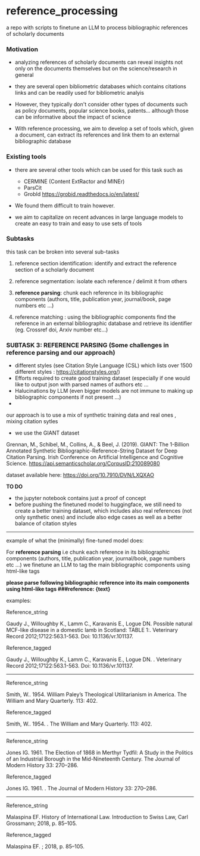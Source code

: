 # reference_processing
a repo with scripts to finetune an LLM to process bibliographic references of scholarly documents



### Motivation

- analyzing references of scholarly documents can reveal insights not only on the documents themselves but on the science/research in general

- they are several open bibliometric databases which contains citations links and can be readily used for bibliometric analyis

- However, they typically don't consider other types of documents such as policy documents, popular science books, patents... although those can be informative about the impact of science

- With reference processing, we aim to develop a set of tools which, given a document, can extract its references and link them to an external bibliographic database

### Existing tools

- there are several other tools which can be used for this task such as 

  - CERMINE (Content ExtRactor and MINEr)
  - ParsCit
  - GrobId https://grobid.readthedocs.io/en/latest/

- We found them difficult to train however. 

- we aim to capitalize on recent advances in large language models to create an easy to train and easy to use sets of tools 

### Subtasks

this task can be broken into several sub-tasks

1. reference section identification: identify and extract the reference section of a scholarly document

2. reference segmentation: isolate  each reference / delimit it from others

3. **reference parsing**: chunk each reference in its bibliographic components (authors, title, publication year, journal/book, page numbers etc ...)

4. reference matching : using the bibliographic components find the reference in an external bibliographic database and retrieve its identifier (eg. Crossref doi, Arxiv number etc...)

### SUBTASK 3: REFERENCE PARSING (Some challenges in reference parsing and our approach) 



- different styles (see Citation Style Language (CSL) which lists over 1500 different styles : https://citationstyles.org/) 
- Efforts required to create good training dataset (especially if one would like to output json with parsed names of authors etc ...
- Halucinations by LLM (even bigger models are not immune to making up bibliographic components if not present ...)
- 

our approach is  to use a mix of synthetic training data and real ones , mixing citation sytles

- we use the GIANT dataset

Grennan, M., Schibel, M., Collins, A., & Beel, J. (2019). GIANT: The 1-Billion Annotated Synthetic Bibliographic-Reference-String Dataset for Deep Citation Parsing. Irish Conference on Artificial Intelligence and Cognitive Science. https://api.semanticscholar.org/CorpusID:210089080

dataset available here: 
https://doi.org/10.7910/DVN/LXQXAO


**TO DO**
- the jupyter notebook contains just a proof of concept
- before pushing the finetuned model to huggingface, we still need to create a better training dataset, which includes also real references (not only synthetic ones) and include also edge cases as well as a better balance of citation styles



----- 


example of what the (minimally) fine-tuned model does: 

For **reference parsing** i.e chunk each reference in its bibliographic components (authors, title, publication year, journal/book, page numbers etc ...) we finetune an LLM to tag the main bibliographic components using html-like tags

**please parse following bibliographic reference into its main components using html-like tags ###reference: {text}**

examples: 

Reference_string 

Gaudy J., Willoughby K., Lamm C., Karavanis E., Logue DN. Possible natural MCF-like disease in a domestic lamb in Scotland: TABLE 1:. Veterinary Record 2012;17122:563.1-563. Doi: 10.1136/vr.101137.

Reference_tagged 

<author>Gaudy J., Willoughby K., Lamm C., Karavanis E., Logue DN.</author> <title>Possible natural MCF-like disease in a domestic lamb in Scotland: TABLE 1:</title>. <container-title>Veterinary Record</container-title> <year>2012</year>;<volume>171</volume><issue>22</issue>:<page>563.1-563</page>. Doi: <DOI>10.1136/vr.101137</DOI>.

--------

Reference_string 

 Smith, W.. 1954. William Paley’s Theological Utilitarianism in America. The William and Mary Quarterly. 113: 402.

Reference_tagged 

<author>Smith, W.</author>. <year>1954</year>. <title>William Paley’s Theological Utilitarianism in America</title>. <container-title>The William and Mary Quarterly</container-title>. <volume>11</volume><issue>3</issue>: <page>402</page>.

--------

Reference_string 

 Jones IG. 1961. The Election of 1868 in Merthyr Tydfil: A Study in the Politics of an Industrial Borough in the Mid-Nineteenth Century. The Journal of Modern History 33: 270–286.

Reference_tagged 

<author>Jones IG</author>. <year>1961</year>. <title>The Election of 1868 in Merthyr Tydfil: A Study in the Politics of an Industrial Borough in the Mid-Nineteenth Century</title>. <container-title>The Journal of Modern History</container-title> <volume>33</volume>: <page>270–286</page>.

--------
Reference_string 

Malaspina EF. History of International Law. Introduction to Swiss Law, Carl Grossmann; 2018, p. 85–105.

Reference_tagged 

<author>Malaspina EF</author>. <title>History of International Law. Introduction to Swiss Law, Carl Grossmann</title>; <year>2018</year>, p. <page>85–105</page>.



